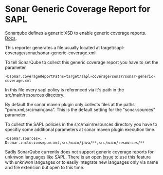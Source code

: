 # Sonar Generic Coverage Report for SAPL

Sonarqube defines a generic XSD to enable generic coverage reports. [Docs](https://docs.sonarqube.org/latest/analysis/generic-test/).

This reporter generates a file usually located at target/sapl-coverage/sonar/sonar-generic-coverage.xml.

To tell SonarQube to collect this generic coverage report you have to set the parameter 
	
	-Dsonar.coverageReportPaths=target/sapl-coverage/sonar/sonar-generic-coverage.xml


In this file every sapl policy is referenced via it's path in the src/main/resources directory.

By default the sonar maven plugin only collects files at the paths "pom.xml,src/main/java". This is the default setting for the "sonar.sources" parameter.

To collect the SAPL policies in the src/main/resources directory you have to specifiy some additional parameters at sonar maven plugin execution time.

	-Dsonar.sources=. -Dsonar.inclusions=pom.xml,src/main/java/**,src/main/resources/**

Sadly SonarQube currently does not support generic coverage reports for unknwon languages like SAPL. There is an open [Issue](https://jira.sonarsource.com/browse/SONAR-12015) to use this feature with unknwon languages or to easily integrate new languages only via name and file extension but open to this time.

